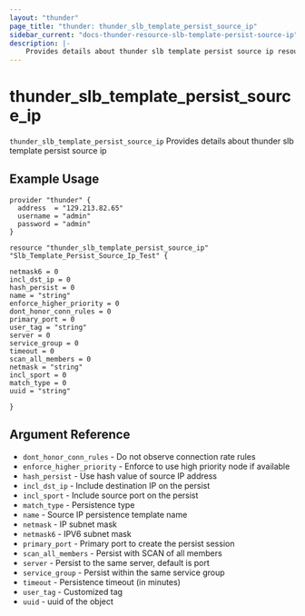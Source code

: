 ```yaml
---
layout: "thunder"
page_title: "thunder: thunder_slb_template_persist_source_ip"
sidebar_current: "docs-thunder-resource-slb-template-persist-source-ip"
description: |-
	Provides details about thunder slb template persist source ip resource for A10
---
```


# thunder\_slb\_template\_persist\_source\_ip

`thunder_slb_template_persist_source_ip` Provides details about thunder slb template persist source ip
## Example Usage


```hcl
provider "thunder" {
  address  = "129.213.82.65"
  username = "admin"
  password = "admin"
}

resource "thunder_slb_template_persist_source_ip" "Slb_Template_Persist_Source_Ip_Test" {

netmask6 = 0
incl_dst_ip = 0
hash_persist = 0
name = "string"
enforce_higher_priority = 0
dont_honor_conn_rules = 0
primary_port = 0
user_tag = "string"
server = 0
service_group = 0
timeout = 0
scan_all_members = 0
netmask = "string"
incl_sport = 0
match_type = 0
uuid = "string"
 
}
```

## Argument Reference

* `dont_honor_conn_rules` - Do not observe connection rate rules
* `enforce_higher_priority` - Enforce to use high priority node if available
* `hash_persist` - Use hash value of source IP address
* `incl_dst_ip` - Include destination IP on the persist
* `incl_sport` - Include source port on the persist
* `match_type` - Persistence type
* `name` - Source IP persistence template name
* `netmask` - IP subnet mask
* `netmask6` - IPV6 subnet mask
* `primary_port` - Primary port to create the persist session
* `scan_all_members` - Persist with SCAN of all members
* `server` - Persist to the same server, default is port
* `service_group` - Persist within the same service group
* `timeout` - Persistence timeout (in minutes)
* `user_tag` - Customized tag
* `uuid` - uuid of the object

